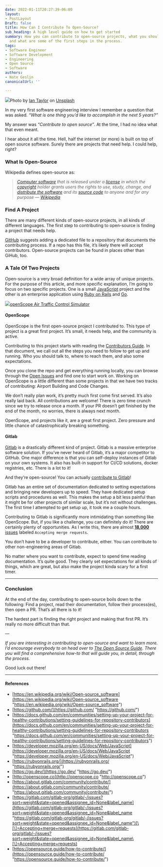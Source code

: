 ```yaml
---
date: 2022-01-11T20:27:39-06:00
layout:
- PostLayout
Draft: false
title: How Can I Contribute To Open-Source?
sub_heading: A high level guide on how to get started
summary: How you can contribute to open-source projects, what you should look for,
  and what are some of the first steps in the process.
tags:
- Software Engineer
- Software Development
- Engineering
- Open Source
- Software
authors:
- Nate Geslin
canonicalUrl: ''

---
```

![](https://cdn-images-1.medium.com/max/1600/0*ZITieZsqCOtO5JsT)Photo by [Ian Taylor](https://unsplash.com/@carrier_lost?utm_source=medium&utm_medium=referral) on [Unsplash](https://unsplash.com?utm_source=medium&utm_medium=referral)

In my very first software engineering interview I remember a question that was asked. _“What is one thing you’d like to accomplish in the next 5 years?”_

My answer was _“Contribute to open source”_. At the time, I had no idea what that even meant.

I hear about it all the time. Hell, half the internet (or more) is built on top of open source software. Surely there are projects that need help. I could help, right?

### What Is Open-Source

Wikipedia defines open-source as:

> [_Computer software_](https://en.wikipedia.org/wiki/Software "Software") _that is released under a_ [_license_](https://en.wikipedia.org/wiki/Open-source_license "Open-source license") _in which the_ [_copyright_](https://en.wikipedia.org/wiki/Copyright "Copyright") _holder grants users the rights to use, study, change, and_ [_distribute the software_](https://en.wikipedia.org/wiki/Software_distribution "Software distribution") _and its_ [_source code_](https://en.wikipedia.org/wiki/Source_code "Source code") _to anyone and for any purpose —_ [_Wikipedia_](https://en.wikipedia.org/wiki/Open-source_software)

### Find A Project

There are many different kinds of open-source projects, in all kinds of different languages. The first step to contributing to open-source is finding a project that needs help.

[GitHub](https://github.com/) suggests adding a dedicated file to a repository that documents the contributing process. If a repo has this file, it’s likely there will accept contributors. Open-source projects can be found in places other than GiHub, too.

### A Tale Of Two Projects

Open-source is a very broad definition for a wide array of unique projects. For the purpose of this article, and more specific explanation, I’m going to focus on two specific projects. One is a small [JavaScript](https://developer.mozilla.org/en-US/docs/Web/JavaScript) project and the other is an enterprise application using [Ruby on Rails](https://rubyonrails.org/) and [Go](https://go.dev/).

![](https://cdn-images-1.medium.com/max/1600/1*lFmBc34AazXbwz5ZGpofdQ.png)[openScope Air Traffic Control Simulator](http://openscope.co)

#### OpenScope

OpenScope is the first open-source project I contributed to. This type of project is a great first project. It’s small, it needs help, and the community is active.

Contributing to this project starts with reading the [Contributors Guide](https://github.com/openscope/openscope/blob/develop/CONTRIBUTING.md). In that document, we call out all the steps you need to follow to get up and running. Who you should talk to, where to reach them, and also some expectations.

Once you clone the repo and get everything running locally, you can browse through the [Open Issues](https://github.com/openscope/openscope/issues) and find one to start work on. Working on OpenScope is a little different than some projects in that we have two tracks of contributing: Airport Building and Code Changes.

We don’t really plan work, it’s pretty much first come first served. It’s also really laid back. All contributions are welcome! There is zero time crunch since we try to release once a month. If your PR doesn’t get finished by the end of the month, no worries, there is always next month.

OpenScope, and projects like it, are a great first project. Zero pressure and little chance of catastrophically breaking something.

#### Gitlab

[Gitlab](https://about.gitlab.com/) is a drastically different kind of project. Gitlab is a massive enterprise software solution. If you’ve never heard of Gitlab, it’s a major competitor to GitHub. One major difference is that you can self-deploy instances of Gitlab on your own systems. It also has built-in support for CI/CD solutions, docker registries, etc. There is a lot to it!

And they’re open-source! You can actually [contribute to Gitlab](https://about.gitlab.com/community/contribute/)!

Gitlab has an entire set of documentation dedicated to setting expectations and bringing new developers up to speed. They have dedicated setup scripts and procedures as well. This makes the setup a bit less painful than it might be for other projects of similar scale, but it’s not without challenges. The first time I attempted to get setup up, it took me a couple hours.

Contributing to Gitlab is significantly more intimidating than something like OpenScope. But, if you like a challenge, you can definitely do it! There are certainly plenty of opportunities. As I write this, there are almost [**18,000** issues](https://gitlab.com/gitlab-org/gitlab/-/issues?sort=weight&state=opened&assignee_id=None&label_name\[\]=Accepting+merge+requests) labeled `Accepting merge requests`.

You don’t have to be a developer to contribute, either. You can contribute to other non-engineering areas of Gitlab.

No matter where you want to contribute, expect to spend time reading documentation. It’s quite good. They clearly set expectations for all kinds of things, which are great, but also make the project kinda scary for a first timer.

***

### Conclusion

At the end of the day, contributing to open-source boils down to the following: Find a project, read their documentation, follow their process(es), then open a PR. That’s all there is to it!

The hardest part is finding the right project and making that first PR. It’s really no more difficult than that.

—

_If you are interesting in contributing to open-source and want to learn more. I’d encourage everybody to on head over to_ [_The Open Source Guide_](https://opensource.guide/how-to-contribute/)_. There you will find a comprehensive how-to that will guide you, in detail, through the process._

Good luck out there!

***

#### References

* [https://en.wikipedia.org/wiki/Open-source_software](https://en.wikipedia.org/wiki/Open-source_software "https://en.wikipedia.org/wiki/Open-source_software")
* [https://github.com/](https://github.com/ "https://github.com/")
* [https://docs.github.com/en/communities/setting-up-your-project-for-healthy-contributions/setting-guidelines-for-repository-contributors](https://docs.github.com/en/communities/setting-up-your-project-for-healthy-contributions/setting-guidelines-for-repository-contributors "https://docs.github.com/en/communities/setting-up-your-project-for-healthy-contributions/setting-guidelines-for-repository-contributors")
* [https://developer.mozilla.org/en-US/docs/Web/JavaScript](https://developer.mozilla.org/en-US/docs/Web/JavaScript "https://developer.mozilla.org/en-US/docs/Web/JavaScript")
* [https://rubyonrails.org/](https://rubyonrails.org/ "https://rubyonrails.org/")
* [https://go.dev/](https://go.dev/ "https://go.dev/")
* [http://openscope.co](http://openscope.co "http://openscope.co")
* [https://about.gitlab.com/community/contribute/](https://about.gitlab.com/community/contribute/ "https://about.gitlab.com/community/contribute/")
* [https://gitlab.com/gitlab-org/gitlab/-/issues?sort=weight&state=opened&assignee_id=None&label_name](https://gitlab.com/gitlab-org/gitlab/-/issues?sort=weight&state=opened&assignee_id=None&label_name "https://gitlab.com/gitlab-org/gitlab/-/issues?sort=weight&state=opened&assignee_id=None&label_name")[\[\]=Accepting+merge+requests](https://gitlab.com/gitlab-org/gitlab/-/issues?sort=weight&state=opened&assignee_id=None&label_name\[\]=Accepting+merge+requests)
* [https://opensource.guide/how-to-contribute/](https://opensource.guide/how-to-contribute/ "https://opensource.guide/how-to-contribute/")